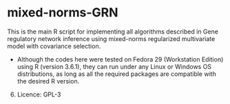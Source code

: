 # mixed-norms-GRN

This is the main R script for implementing all algorithms described in Gene regulatory network inference using mixed-norms regularized multivariate model with covariance selection.


  * Although the codes here were tested on Fedora 29 (Workstation Edition) using R (version 3.6.1), they can run under any Linux or Windows OS distributions, as long as all the required packages are compatible with the desired R version.

6. Licence: GPL-3

